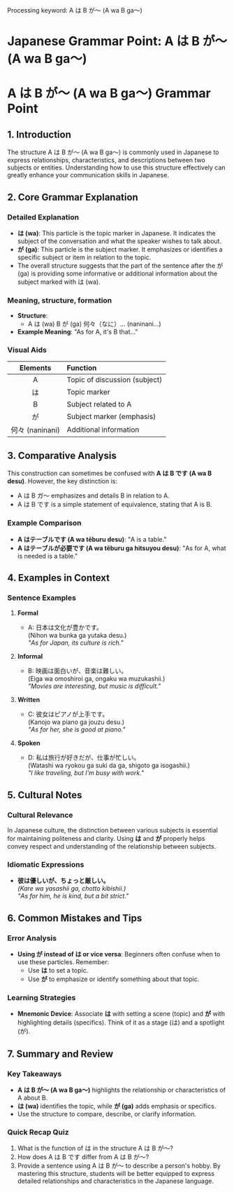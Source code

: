Processing keyword: A は B が〜 (A wa B ga〜)
# Japanese Grammar Point: A は B が〜 (A wa B ga〜)
# A は B が〜 (A wa B ga〜) Grammar Point
## 1. Introduction
The structure A は B が〜 (A wa B ga〜) is commonly used in Japanese to express relationships, characteristics, and descriptions between two subjects or entities. Understanding how to use this structure effectively can greatly enhance your communication skills in Japanese.
## 2. Core Grammar Explanation
### Detailed Explanation
- **は (wa)**: This particle is the topic marker in Japanese. It indicates the subject of the conversation and what the speaker wishes to talk about.
- **が (ga)**: This particle is the subject marker. It emphasizes or identifies a specific subject or item in relation to the topic.
- The overall structure suggests that the part of the sentence after the が (ga) is providing some informative or additional information about the subject marked with は (wa).
### Meaning, structure, formation
- **Structure**: 
    - A は (wa) B が (ga) 何々（なに）... (naninani...)
- **Example Meaning**: "As for A, it's B that..."
### Visual Aids
|  Elements  |           Function            |
|:----------:|:------------------------------|
|     A      |  Topic of discussion (subject)|
|     は     |  Topic marker                  |
|     B      |  Subject related to A          |
|     が     |  Subject marker (emphasis)     |
| 何々 (naninani) | Additional information       |
## 3. Comparative Analysis
This construction can sometimes be confused with **A は B です (A wa B desu)**. However, the key distinction is:
- A は B ガ〜 emphasizes and details B in relation to A.
- A は B です is a simple statement of equivalence, stating that A is B.
### Example Comparison
- **A はテーブルです (A wa tēburu desu)**: "A is a table."
- **A はテーブルが必要です (A wa tēburu ga hitsuyou desu)**: "As for A, what is needed is a table."
## 4. Examples in Context
### Sentence Examples
1. **Formal**  
   - A: 日本は文化が豊かです。  
     (Nihon wa bunka ga yutaka desu.)  
     *"As for Japan, its culture is rich."*
   
2. **Informal**  
   - B: 映画は面白いが、音楽は難しい。  
     (Eiga wa omoshiroi ga, ongaku wa muzukashii.)  
     *"Movies are interesting, but music is difficult."*
3. **Written**  
   - C: 彼女はピアノが上手です。  
     (Kanojo wa piano ga jouzu desu.)  
     *"As for her, she is good at piano."*
4. **Spoken**  
   - D: 私は旅行が好きだが、仕事が忙しい。  
     (Watashi wa ryokou ga suki da ga, shigoto ga isogashii.)  
     *"I like traveling, but I'm busy with work."*
## 5. Cultural Notes
### Cultural Relevance
In Japanese culture, the distinction between various subjects is essential for maintaining politeness and clarity. Using **は** and **が** properly helps convey respect and understanding of the relationship between subjects.
### Idiomatic Expressions
- **彼は優しいが、ちょっと厳しい。**  
*(Kare wa yasashii ga, chotto kibishii.)*  
*"As for him, he is kind, but a bit strict."*
## 6. Common Mistakes and Tips
### Error Analysis
- **Using が instead of は or vice versa**: Beginners often confuse when to use these particles. Remember:
  - Use **は** to set a topic.
  - Use **が** to emphasize or identify something about that topic.
### Learning Strategies
- **Mnemonic Device**: Associate **は** with setting a scene (topic) and **が** with highlighting details (specifics). Think of it as a stage (は) and a spotlight (が).
## 7. Summary and Review
### Key Takeaways
- **A は B が〜 (A wa B ga〜)** highlights the relationship or characteristics of A about B.
- **は (wa)** identifies the topic, while **が (ga)** adds emphasis or specifics.
- Use the structure to compare, describe, or clarify information.
### Quick Recap Quiz
1. What is the function of は in the structure A は B が〜?
2. How does A は B です differ from A は B が〜?
3. Provide a sentence using A は B が〜 to describe a person's hobby.
By mastering this structure, students will be better equipped to express detailed relationships and characteristics in the Japanese language.
